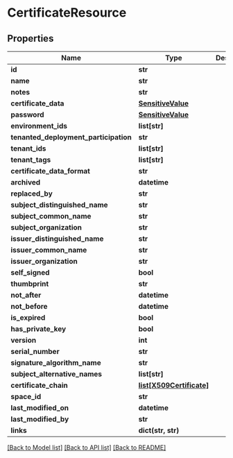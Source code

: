 # CertificateResource

## Properties
Name | Type | Description | Notes
------------ | ------------- | ------------- | -------------
**id** | **str** |  | [optional] 
**name** | **str** |  | [optional] 
**notes** | **str** |  | [optional] 
**certificate_data** | [**SensitiveValue**](SensitiveValue.md) |  | [optional] 
**password** | [**SensitiveValue**](SensitiveValue.md) |  | [optional] 
**environment_ids** | **list[str]** |  | [optional] 
**tenanted_deployment_participation** | **str** |  | [optional] 
**tenant_ids** | **list[str]** |  | [optional] 
**tenant_tags** | **list[str]** |  | [optional] 
**certificate_data_format** | **str** |  | [optional] 
**archived** | **datetime** |  | [optional] 
**replaced_by** | **str** |  | [optional] 
**subject_distinguished_name** | **str** |  | [optional] 
**subject_common_name** | **str** |  | [optional] 
**subject_organization** | **str** |  | [optional] 
**issuer_distinguished_name** | **str** |  | [optional] 
**issuer_common_name** | **str** |  | [optional] 
**issuer_organization** | **str** |  | [optional] 
**self_signed** | **bool** |  | [optional] 
**thumbprint** | **str** |  | [optional] 
**not_after** | **datetime** |  | [optional] 
**not_before** | **datetime** |  | [optional] 
**is_expired** | **bool** |  | [optional] 
**has_private_key** | **bool** |  | [optional] 
**version** | **int** |  | [optional] 
**serial_number** | **str** |  | [optional] 
**signature_algorithm_name** | **str** |  | [optional] 
**subject_alternative_names** | **list[str]** |  | [optional] 
**certificate_chain** | [**list[X509Certificate]**](X509Certificate.md) |  | [optional] 
**space_id** | **str** |  | [optional] 
**last_modified_on** | **datetime** |  | [optional] 
**last_modified_by** | **str** |  | [optional] 
**links** | **dict(str, str)** |  | [optional] 

[[Back to Model list]](../README.md#documentation-for-models) [[Back to API list]](../README.md#documentation-for-api-endpoints) [[Back to README]](../README.md)


